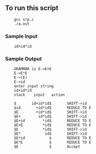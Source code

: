 ## To run this script
        gcc srp.c
        ./a.out

### Sample Input 
        id+id*id
### Sample Output
        GRAMMAR is E->E+E 
        E->E*E 
        E->(E) 
        E->id
        enter input string 
        id+id*id
        stack    input   action

        $       id+id*id$       SHIFT->id
        $id       +id*id$       REDUCE TO E
        $E        +id*id$       SHIFT->id
        $E+        id*id$       SHIFT->id
        $E+id        *id$       REDUCE TO E
        $E+E         *id$       REDUCE TO E
        $E           *id$       SHIFT->id
        $E*           id$       SHIFT->id
        $E*id           $       REDUCE TO E
        $E*E            $       REDUCE TO E
        $E              $       Accept

